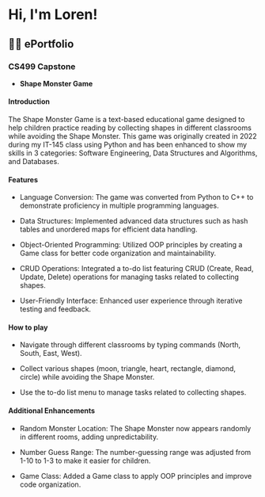 <h1>Hi, I'm Loren! <br/><a href="https://github.com/LorenBeckTech/ePortfolio.git"></a>

<h2>👨‍💻 ePortfolio </h2>

<h3>CS499 Capstone</h3>

- <b>Shape Monster Game</b>
<h4>Introduction</h4>  
The Shape Monster Game is a text-based educational game designed to help children practice reading by collecting shapes in different classrooms while avoiding the Shape Monster. This game was originally created in 2022 during my IT-145 class using Python and has been enhanced to show my skills in 3 categories: Software Engineering, Data Structures and Algorithms, and Databases.

<h4>Features</h4>  

- Language Conversion: The game was converted from Python to C++ to demonstrate proficiency in multiple programming languages.</b>

- Data Structures: Implemented advanced data structures such as hash tables and unordered maps for efficient data handling.
- Object-Oriented Programming: Utilized OOP principles by creating a Game class for better code organization and maintainability.
- CRUD Operations: Integrated a to-do list featuring CRUD (Create, Read, Update, Delete) operations for managing tasks related to collecting shapes.
- User-Friendly Interface: Enhanced user experience through iterative testing and feedback.

<h4>How to play</h4>  

- Navigate through different classrooms by typing commands (North, South, East, West).

- Collect various shapes (moon, triangle, heart, rectangle, diamond, circle) while avoiding the Shape Monster.
  
- Use the to-do list menu to manage tasks related to collecting shapes.

<h4>Additional Enhancements</h4>

- Random Monster Location: The Shape Monster now appears randomly in different rooms, adding unpredictability.

- Number Guess Range: The number-guessing range was adjusted from 1-10 to 1-3 to make it easier for children.

- Game Class: Added a Game class to apply OOP principles and improve code organization.

